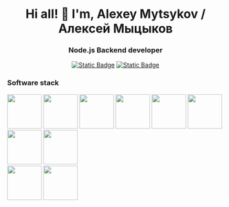 <div id="header" align="center">
  <h1>Hi all! 👋 I'm, Alexey Mytsykov / Алексей Мыцыков</h1>
  <h3>Node.js Backend developer</h3>
  <a href="https://www.linkedin.com/in/alexmyt/"><img alt="Static Badge" src="https://img.shields.io/badge/LinkedIn-blue?style=social&logo=LinkedIn"></a>
  <a href="https://t.me/alexmyt"><img alt="Static Badge" src="https://img.shields.io/badge/Telegram-blue?style=social&logo=telegram"></a>
</div>
<div id="skills">
  <h3>Software stack</h3>
  <img width="80px" src="https://cdn.jsdelivr.net/gh/devicons/devicon@latest/icons/javascript/javascript-original.svg" />
  <img width="80px" src="https://cdn.jsdelivr.net/gh/devicons/devicon@latest/icons/typescript/typescript-original.svg" />
  <img width="80px" src="https://cdn.jsdelivr.net/gh/devicons/devicon@latest/icons/express/express-original-wordmark.svg" />
  <img width="80px" src="https://cdn.jsdelivr.net/gh/devicons/devicon@latest/icons/nestjs/nestjs-original-wordmark.svg" />
  <img width="80px" src="https://cdn.jsdelivr.net/gh/devicons/devicon@latest/icons/postgresql/postgresql-original-wordmark.svg" />
  <img width="80px" src="https://cdn.jsdelivr.net/gh/devicons/devicon@latest/icons/mongodb/mongodb-original-wordmark.svg" />
  <img width="80px" src="https://cdn.jsdelivr.net/gh/devicons/devicon@latest/icons/knexjs/knexjs-original-wordmark.svg" />
  <img width="80px" src="https://cdn.jsdelivr.net/gh/devicons/devicon@latest/icons/docker/docker-original-wordmark.svg" />
  <br>
  <img width="80px" src="https://cdn.jsdelivr.net/gh/devicons/devicon@latest/icons/jest/jest-plain.svg" />
  <img width="80px" src="https://cdn.jsdelivr.net/gh/devicons/devicon@latest/icons/postman/postman-original-wordmark.svg" />
          
</div>
<!--
**alexmyt/alexmyt** is a ✨ _special_ ✨ repository because its `README.md` (this file) appears on your GitHub profile.

Here are some ideas to get you started:

- 🔭 I’m currently working on ...
- 🌱 I’m currently learning ...
- 👯 I’m looking to collaborate on ...
- 🤔 I’m looking for help with ...
- 💬 Ask me about ...
- 📫 How to reach me: ...
- 😄 Pronouns: ...
- ⚡ Fun fact: ...
-->
